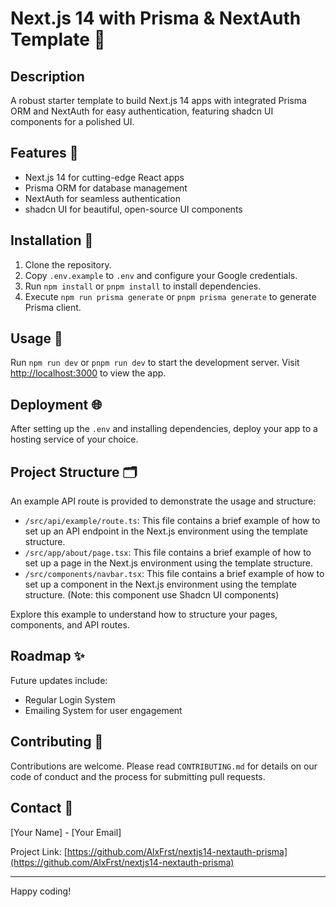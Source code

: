 # Next.js 14 with Prisma & NextAuth Template 🚀

## Description

A robust starter template to build Next.js 14 apps with integrated Prisma ORM and NextAuth for easy authentication, featuring shadcn UI components for a polished UI.

## Features 🌟

- Next.js 14 for cutting-edge React apps
- Prisma ORM for database management
- NextAuth for seamless authentication
- shadcn UI for beautiful, open-source UI components

## Installation 🔧

1. Clone the repository.
2. Copy `.env.example` to `.env` and configure your Google credentials.
3. Run `npm install` or `pnpm install` to install dependencies.
4. Execute `npm run prisma generate` or `pnpm prisma generate` to generate Prisma client.

## Usage 🏃

Run `npm run dev` or `pnpm run dev` to start the development server. Visit [http://localhost:3000](http://localhost:3000) to view the app.

## Deployment 🌐

After setting up the `.env` and installing dependencies, deploy your app to a hosting service of your choice.

## Project Structure 🗂

An example API route is provided to demonstrate the usage and structure:

- `/src/api/example/route.ts`: This file contains a brief example of how to set up an API endpoint in the Next.js environment using the template structure.
- `/src/app/about/page.tsx`: This file contains a brief example of how to set up a page in the Next.js environment using the template structure.
- `/src/components/navbar.tsx`: This file contains a brief example of how to set up a component in the Next.js environment using the template structure. (Note: this component use Shadcn UI components)

Explore this example to understand how to structure your pages, components, and API routes.

## Roadmap ✨

Future updates include:

- Regular Login System
- Emailing System for user engagement

## Contributing 👥

Contributions are welcome. Please read `CONTRIBUTING.md` for details on our code of conduct and the process for submitting pull requests.

## Contact 📧

[Your Name] - [Your Email]

Project Link: [https://github.com/AlxFrst/nextjs14-nextauth-prisma](https://github.com/AlxFrst/nextjs14-nextauth-prisma)

---

Happy coding!
